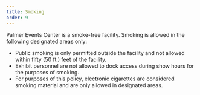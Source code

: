 ```yaml
---
title: Smoking
order: 9
---
```


Palmer Events Center is a smoke-free facility. Smoking is allowed in the following designated areas only:

- Public smoking is only permitted outside the facility and not allowed within fifty (50 ft.) feet of the facility.
- Exhibit personnel are not allowed to dock access during show hours for the purposes of smoking.
- For purposes of this policy, electronic cigarettes are considered smoking material and are only allowed in designated areas.

